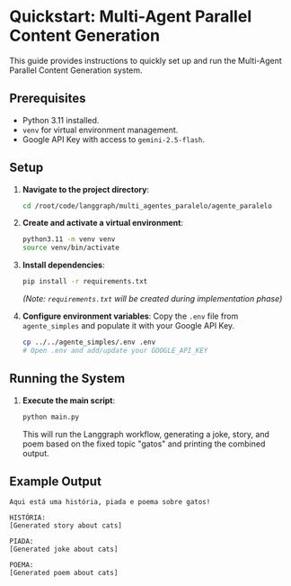 # Quickstart: Multi-Agent Parallel Content Generation

This guide provides instructions to quickly set up and run the Multi-Agent Parallel Content Generation system.

## Prerequisites

-   Python 3.11 installed.
-   `venv` for virtual environment management.
-   Google API Key with access to `gemini-2.5-flash`.

## Setup

1.  **Navigate to the project directory**:
    ```bash
    cd /root/code/langgraph/multi_agentes_paralelo/agente_paralelo
    ```

2.  **Create and activate a virtual environment**:
    ```bash
    python3.11 -m venv venv
    source venv/bin/activate
    ```

3.  **Install dependencies**:
    ```bash
    pip install -r requirements.txt
    ```
    *(Note: `requirements.txt` will be created during implementation phase)*

4.  **Configure environment variables**:
    Copy the `.env` file from `agente_simples` and populate it with your Google API Key.
    ```bash
    cp ../../agente_simples/.env .env
    # Open .env and add/update your GOOGLE_API_KEY
    ```

## Running the System

1.  **Execute the main script**:
    ```bash
    python main.py
    ```
    This will run the Langgraph workflow, generating a joke, story, and poem based on the fixed topic "gatos" and printing the combined output.

## Example Output

```
Aqui está uma história, piada e poema sobre gatos!

HISTÓRIA:
[Generated story about cats]

PIADA:
[Generated joke about cats]

POEMA:
[Generated poem about cats]
```

